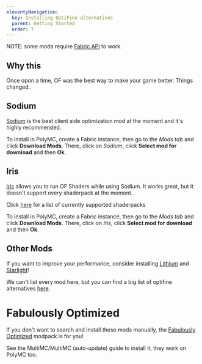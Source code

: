 ```yaml
---
eleventyNavigation:
  key: Installing OptiFine alternatives
  parent: Getting Started
  order: 7
---
```


NOTE: some mods require [Fabric API](../download-mods/#fabric) to work.

## Why this

Once opon a time, OF was the best way to make your game better. Things changed.

## Sodium

[Sodium](https://modrinth.com/mod/sodium) is the best client side optimization mod at the moment and it's highly recommended.

To install in PolyMC, create a Fabric instance, then go to the *Mods tab* and click **Download Mods**. There, click on *Sodium*, click **Select mod for download** and then **Ok**.

## Iris

[Iris](https://irisshaders.net/) allows you to run OF Shaders while using Sodium. It works great, but it doesn't support every shaderpack at the moment.

Click [here](https://github.com/IrisShaders/Iris/blob/trunk/docs/supportedshaders.md) for a list of currently supported shaderpacks

To install in PolyMC, create a Fabric instance, then go to the *Mods tab* and click **Download Mods**. There, click on *Iris*, click **Select mod for download** and then **Ok**.

## Other Mods

If you want to improve your performance, consider installing [Lithium](https://modrinth.com/mod/lithium) and [Starlight](https://modrinth.com/mod/starlight)!

We can't list every mod here, but you can find a big list of optifine alternatives [here](https://lambdaurora.dev/optifine_alternatives/).

# Fabulously Optimized

If you don't want to search and install these mods manually, the [Fabulously Optimized](https://github.com/Fabulously-Optimized/fabulously-optimized) modpack is for you!

See the MultiMC/MultiMC (auto-update) guide to install it, they work on PolyMC too.
